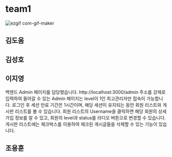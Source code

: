 # team1
![ezgif com-gif-maker](https://user-images.githubusercontent.com/86369301/155665261-b9347a85-4ef9-4e56-bcee-1367b0e0b563.gif)

## 김도움

## 김성호

## 이지영
백엔드 Admin 페이지를 담당했습니다.
http://localhost:3000/admin 주소를 강제로 입력하여 들어갈 수 있는 Admin 페이지는 level이 1인 최고관리자만 접속이 가능합니다.
로그인 후 세션 만료 기간은 1시간이며, 해당 세션이 유지되는 동안 회원 리스트와 게시판 리스트를 볼 수 있습니다.
회원 리스트의 Username을 클릭하면 해당 회원의 상세 가입 정보를 알 수 있고, 회원의 level과 status를 라디오 버튼으로 변경할 수 있습니다.
게시판 리스트에는 체크박스를 이용하여 체크된 게시글들을 삭제할 수 있는 기능이 있습니다.

## 조용훈
